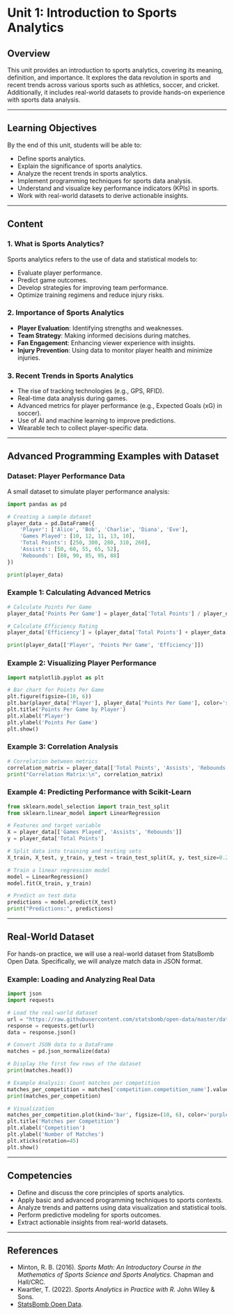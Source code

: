# Unit 1: Introduction to Sports Analytics

## Overview
This unit provides an introduction to sports analytics, covering its meaning, definition, and importance. It explores the data revolution in sports and recent trends across various sports such as athletics, soccer, and cricket. Additionally, it includes real-world datasets to provide hands-on experience with sports data analysis.

---

## Learning Objectives
By the end of this unit, students will be able to:

- Define sports analytics.
- Explain the significance of sports analytics.
- Analyze the recent trends in sports analytics.
- Implement programming techniques for sports data analysis.
- Understand and visualize key performance indicators (KPIs) in sports.
- Work with real-world datasets to derive actionable insights.

---

## Content

### 1. What is Sports Analytics?
Sports analytics refers to the use of data and statistical models to:

- Evaluate player performance.
- Predict game outcomes.
- Develop strategies for improving team performance.
- Optimize training regimens and reduce injury risks.

### 2. Importance of Sports Analytics
- **Player Evaluation**: Identifying strengths and weaknesses.
- **Team Strategy**: Making informed decisions during matches.
- **Fan Engagement**: Enhancing viewer experience with insights.
- **Injury Prevention**: Using data to monitor player health and minimize injuries.

### 3. Recent Trends in Sports Analytics
- The rise of tracking technologies (e.g., GPS, RFID).
- Real-time data analysis during games.
- Advanced metrics for player performance (e.g., Expected Goals (xG) in soccer).
- Use of AI and machine learning to improve predictions.
- Wearable tech to collect player-specific data.

---

## Advanced Programming Examples with Dataset

### Dataset: Player Performance Data
A small dataset to simulate player performance analysis:
```python
import pandas as pd

# Creating a sample dataset
player_data = pd.DataFrame({
    'Player': ['Alice', 'Bob', 'Charlie', 'Diana', 'Eve'],
    'Games Played': [10, 12, 11, 13, 10],
    'Total Points': [250, 300, 280, 310, 260],
    'Assists': [50, 60, 55, 65, 52],
    'Rebounds': [80, 90, 85, 95, 88]
})

print(player_data)
```

### Example 1: Calculating Advanced Metrics
```python
# Calculate Points Per Game
player_data['Points Per Game'] = player_data['Total Points'] / player_data['Games Played']

# Calculate Efficiency Rating
player_data['Efficiency'] = (player_data['Total Points'] + player_data['Assists'] + player_data['Rebounds']) / player_data['Games Played']

print(player_data[['Player', 'Points Per Game', 'Efficiency']])
```

### Example 2: Visualizing Player Performance
```python
import matplotlib.pyplot as plt

# Bar chart for Points Per Game
plt.figure(figsize=(10, 6))
plt.bar(player_data['Player'], player_data['Points Per Game'], color='skyblue')
plt.title('Points Per Game by Player')
plt.xlabel('Player')
plt.ylabel('Points Per Game')
plt.show()
```

### Example 3: Correlation Analysis
```python
# Correlation between metrics
correlation_matrix = player_data[['Total Points', 'Assists', 'Rebounds']].corr()
print("Correlation Matrix:\n", correlation_matrix)
```

### Example 4: Predicting Performance with Scikit-Learn
```python
from sklearn.model_selection import train_test_split
from sklearn.linear_model import LinearRegression

# Features and target variable
X = player_data[['Games Played', 'Assists', 'Rebounds']]
y = player_data['Total Points']

# Split data into training and testing sets
X_train, X_test, y_train, y_test = train_test_split(X, y, test_size=0.2, random_state=42)

# Train a linear regression model
model = LinearRegression()
model.fit(X_train, y_train)

# Predict on test data
predictions = model.predict(X_test)
print("Predictions:", predictions)
```

---

## Real-World Dataset
For hands-on practice, we will use a real-world dataset from StatsBomb Open Data. Specifically, we will analyze match data in JSON format.

### Example: Loading and Analyzing Real Data
```python
import json
import requests

# Load the real-world dataset
url = "https://raw.githubusercontent.com/statsbomb/open-data/master/data/matches/43/3.json"
response = requests.get(url)
data = response.json()

# Convert JSON data to a DataFrame
matches = pd.json_normalize(data)

# Display the first few rows of the dataset
print(matches.head())

# Example Analysis: Count matches per competition
matches_per_competition = matches['competition.competition_name'].value_counts()
print(matches_per_competition)

# Visualization
matches_per_competition.plot(kind='bar', figsize=(10, 6), color='purple')
plt.title('Matches per Competition')
plt.xlabel('Competition')
plt.ylabel('Number of Matches')
plt.xticks(rotation=45)
plt.show()
```

---

## Competencies
- Define and discuss the core principles of sports analytics.
- Apply basic and advanced programming techniques to sports contexts.
- Analyze trends and patterns using data visualization and statistical tools.
- Perform predictive modeling for sports outcomes.
- Extract actionable insights from real-world datasets.

---

## References
- Minton, R. B. (2016). *Sports Math: An Introductory Course in the Mathematics of Sports Science and Sports Analytics.* Chapman and Hall/CRC.
- Kwartler, T. (2022). *Sports Analytics in Practice with R.* John Wiley & Sons.
- [StatsBomb Open Data](https://github.com/statsbomb/open-data).
